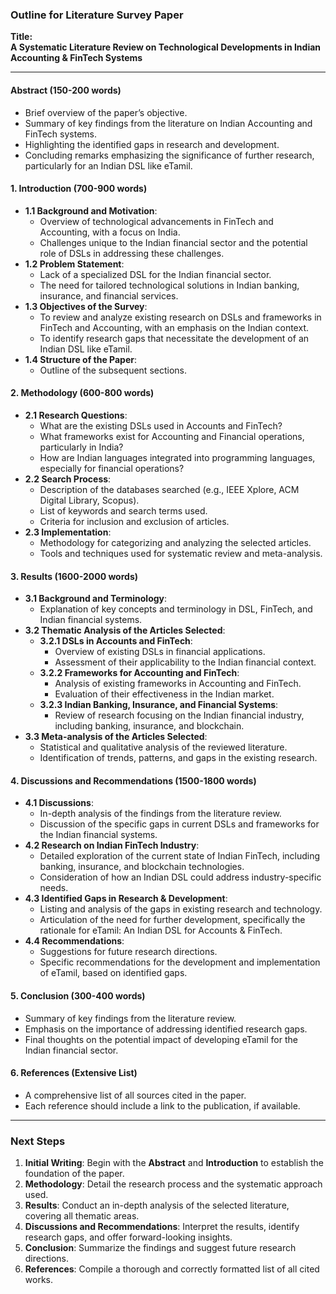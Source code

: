 ### Outline for Literature Survey Paper

**Title:**  
**A Systematic Literature Review on Technological Developments in Indian Accounting & FinTech Systems**  

---

#### **Abstract** (150-200 words)
- Brief overview of the paper’s objective.
- Summary of key findings from the literature on Indian Accounting and FinTech systems.
- Highlighting the identified gaps in research and development.
- Concluding remarks emphasizing the significance of further research, particularly for an Indian DSL like eTamil.

#### **1. Introduction** (700-900 words)
- **1.1 Background and Motivation**:
  - Overview of technological advancements in FinTech and Accounting, with a focus on India.
  - Challenges unique to the Indian financial sector and the potential role of DSLs in addressing these challenges.
- **1.2 Problem Statement**:
  - Lack of a specialized DSL for the Indian financial sector.
  - The need for tailored technological solutions in Indian banking, insurance, and financial services.
- **1.3 Objectives of the Survey**:
  - To review and analyze existing research on DSLs and frameworks in FinTech and Accounting, with an emphasis on the Indian context.
  - To identify research gaps that necessitate the development of an Indian DSL like eTamil.
- **1.4 Structure of the Paper**:
  - Outline of the subsequent sections.

#### **2. Methodology** (600-800 words)
- **2.1 Research Questions**:
  - What are the existing DSLs used in Accounts and FinTech?
  - What frameworks exist for Accounting and Financial operations, particularly in India?
  - How are Indian languages integrated into programming languages, especially for financial operations?
- **2.2 Search Process**:
  - Description of the databases searched (e.g., IEEE Xplore, ACM Digital Library, Scopus).
  - List of keywords and search terms used.
  - Criteria for inclusion and exclusion of articles.
- **2.3 Implementation**:
  - Methodology for categorizing and analyzing the selected articles.
  - Tools and techniques used for systematic review and meta-analysis.

#### **3. Results** (1600-2000 words)
- **3.1 Background and Terminology**:
  - Explanation of key concepts and terminology in DSL, FinTech, and Indian financial systems.
- **3.2 Thematic Analysis of the Articles Selected**:
  - **3.2.1 DSLs in Accounts and FinTech**:
    - Overview of existing DSLs in financial applications.
    - Assessment of their applicability to the Indian financial context.
  - **3.2.2 Frameworks for Accounting and FinTech**:
    - Analysis of existing frameworks in Accounting and FinTech.
    - Evaluation of their effectiveness in the Indian market.
  - **3.2.3 Indian Banking, Insurance, and Financial Systems**:
    - Review of research focusing on the Indian financial industry, including banking, insurance, and blockchain.
- **3.3 Meta-analysis of the Articles Selected**:
  - Statistical and qualitative analysis of the reviewed literature.
  - Identification of trends, patterns, and gaps in the existing research.

#### **4. Discussions and Recommendations** (1500-1800 words)
- **4.1 Discussions**:
  - In-depth analysis of the findings from the literature review.
  - Discussion of the specific gaps in current DSLs and frameworks for the Indian financial systems.
- **4.2 Research on Indian FinTech Industry**:
  - Detailed exploration of the current state of Indian FinTech, including banking, insurance, and blockchain technologies.
  - Consideration of how an Indian DSL could address industry-specific needs.
- **4.3 Identified Gaps in Research & Development**:
  - Listing and analysis of the gaps in existing research and technology.
  - Articulation of the need for further development, specifically the rationale for eTamil: An Indian DSL for Accounts & FinTech.
- **4.4 Recommendations**:
  - Suggestions for future research directions.
  - Specific recommendations for the development and implementation of eTamil, based on identified gaps.

#### **5. Conclusion** (300-400 words)
- Summary of key findings from the literature review.
- Emphasis on the importance of addressing identified research gaps.
- Final thoughts on the potential impact of developing eTamil for the Indian financial sector.

#### **6. References** (Extensive List)
- A comprehensive list of all sources cited in the paper.
- Each reference should include a link to the publication, if available.

---

### Next Steps

1. **Initial Writing**: Begin with the **Abstract** and **Introduction** to establish the foundation of the paper.
2. **Methodology**: Detail the research process and the systematic approach used.
3. **Results**: Conduct an in-depth analysis of the selected literature, covering all thematic areas.
4. **Discussions and Recommendations**: Interpret the results, identify research gaps, and offer forward-looking insights.
5. **Conclusion**: Summarize the findings and suggest future research directions.
6. **References**: Compile a thorough and correctly formatted list of all cited works.


